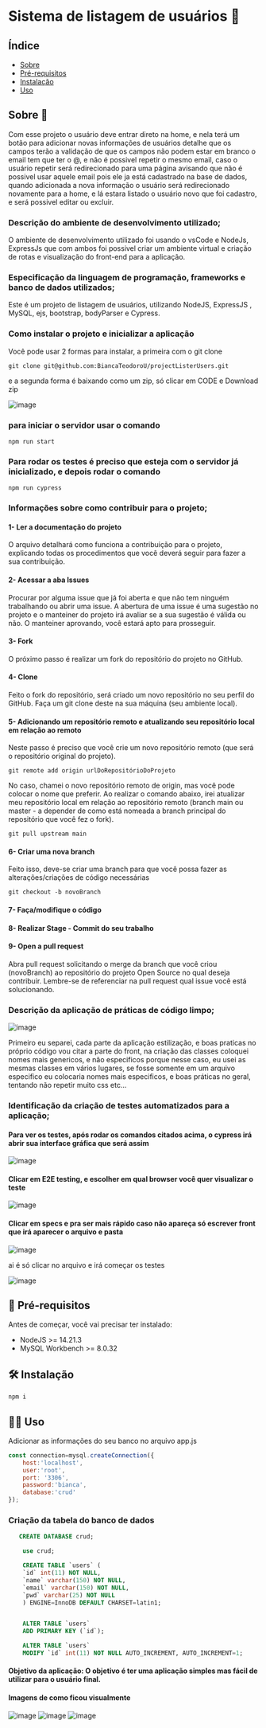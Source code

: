 # Sistema de listagem de usuários 📝

 ## Índice
- [Sobre](#-sobre)
- [Pré-requisitos](#-pré-requisitos)
- [Instalação](#-instalação)
- [Uso](#-uso)

## Sobre 📄
Com esse projeto o usuário deve entrar direto na home, e nela terá um botão para adicionar novas informações de usuários detalhe que os campos terão a validação de que os campos não podem estar em branco o email tem que ter o @, e não é possivel repetir o mesmo email, caso o usuário repetir será redirecionado para uma página avisando que não é possivel usar aquele email pois ele ja está cadastrado na base de dados, quando adicionada a nova informação o usuário será redirecionado novamente para a home, e lá estara listado o usuário novo que foi cadastro, e será possivel editar ou excluir.

### Descrição do ambiente de desenvolvimento utilizado;
O ambiente de desenvolvimento utilizado foi usando o vsCode e NodeJs, ExpressJs que com ambos foi possivel criar um ambiente virtual e criação de rotas e visualização do front-end para a aplicação.

### Especificação da linguagem de programação, frameworks e banco de dados utilizados;
Este é um projeto de listagem de usuários, utilizando NodeJS, ExpressJS , MySQL, ejs, bootstrap, bodyParser e Cypress.

### Como instalar o projeto e inicializar a aplicação
Você pode usar 2 formas para instalar, a primeira com o git clone

    git clone git@github.com:BiancaTeodoroU/projectListerUsers.git

e a segunda forma é baixando como um zip, só clicar em CODE e Download zip

![image](https://github.com/BiancaTeodoroU/projectListerUsers/assets/101062400/5679cb23-96b0-4fd1-a3d8-cefc957b7235)

### para iniciar o servidor usar o comando

    npm run start

### Para rodar os testes é preciso que esteja com o servidor já inicializado, e depois rodar o comando

    npm run cypress

### Informações sobre como contribuir para o projeto;

#### 1- Ler a documentação do projeto
O arquivo detalhará como funciona a contribuição para o projeto, explicando todas os procedimentos que você deverá seguir para fazer a sua contribuição.

#### 2- Acessar a aba Issues
Procurar por alguma issue que já foi aberta e que não tem ninguém trabalhando ou abrir uma issue. A abertura de uma issue é uma sugestão no projeto e o manteiner do projeto irá avaliar se a sua sugestão é válida ou não. O manteiner aprovando, você estará apto para prosseguir.

#### 3- Fork 
O próximo passo é realizar um fork do repositório do projeto no GitHub.

#### 4- Clone
Feito o fork do repositório, será criado um novo repositório no seu perfil do GitHub. Faça um git clone deste na sua máquina (seu ambiente local).

#### 5- Adicionando um repositório remoto e atualizando seu repositório local em relação ao remoto
Neste passo é preciso que você crie um novo repositório remoto (que será o repositório original do projeto).
    
    git remote add origin urlDoRepositórioDoProjeto

No caso, chamei o novo repositório remoto de origin, mas você pode colocar o nome que preferir. Ao realizar o comando abaixo, irei atualizar meu repositório local em relação ao repositório remoto (branch main ou master - a depender de como está nomeada a branch principal do repositório que você fez o fork).
    
    git pull upstream main

#### 6- Criar uma nova branch
Feito isso, deve-se criar uma branch para que você possa fazer as alterações/criações de código necessárias
    
    git checkout -b novoBranch

#### 7- Faça/modifique o código
#### 8- Realizar Stage - Commit do seu trabalho
#### 9- Open a pull request
Abra pull request solicitando o merge da branch que você criou (novoBranch) ao repositório do projeto Open Source no qual deseja contribuir. Lembre-se de referenciar na pull request qual issue você está solucionando.

### Descrição da aplicação de práticas de código limpo;
![image](https://github.com/BiancaTeodoroU/projectListerUsers/assets/101062400/233a14da-79d6-4975-abd5-84fc8e064432)

Primeiro eu separei, cada parte da aplicação estilização, e boas praticas no próprio código vou citar a parte do front, na criação das classes coloquei nomes mais genericos, e não especificos porque nesse caso, eu usei as mesmas classes em vários lugares, se fosse somente em um arquivo especifico eu colocaria nomes mais especificos, e boas práticas no geral, tentando não repetir muito css etc...

### Identificação da criação de testes automatizados para a aplicação;

#### Para ver os testes, após rodar os comandos citados acima, o cypress irá abrir sua interface gráfica que será assim

![image](https://github.com/BiancaTeodoroU/projectListerUsers/assets/101062400/8ae40787-33a3-4769-b50a-2bc2fed3b0cd)

#### Clicar em E2E testing, e escolher em qual browser você quer visualizar o teste

![image](https://github.com/BiancaTeodoroU/projectListerUsers/assets/101062400/62515168-2bdf-48cb-a014-578d5e264674)

#### Clicar em specs e pra ser mais rápido caso não apareça só escrever front que irá aparecer o arquivo e pasta

![image](https://github.com/BiancaTeodoroU/projectListerUsers/assets/101062400/614c490a-9cc6-4be9-8b7c-4fd208a613c9)

ai é só clicar no arquivo e irá começar os testes

![image](https://github.com/BiancaTeodoroU/projectListerUsers/assets/101062400/9a4eee6c-b122-4a0d-9d4b-fc6a87da3f6c)

## 🧰 Pré-requisitos
Antes de começar, você vai precisar ter instalado:
- NodeJS >= 14.21.3
- MySQL Workbench >= 8.0.32

## 🛠 Instalação
```sh
npm i
```

## 👩‍💻 Uso
Adicionar as informações do seu banco no arquivo app.js

```js
const connection=mysql.createConnection({
    host:'localhost',
    user:'root',
    port: '3306',
    password:'bianca',
    database:'crud'
});
```

### Criação da tabela do banco de dados

```sql
   CREATE DATABASE crud;

    use crud;

    CREATE TABLE `users` (
    `id` int(11) NOT NULL,
    `name` varchar(150) NOT NULL,
    `email` varchar(150) NOT NULL,
    `pwd` varchar(25) NOT NULL
    ) ENGINE=InnoDB DEFAULT CHARSET=latin1;


    ALTER TABLE `users`
    ADD PRIMARY KEY (`id`);

    ALTER TABLE `users`
    MODIFY `id` int(11) NOT NULL AUTO_INCREMENT, AUTO_INCREMENT=1;
```

#### Objetivo da aplicação: O objetivo é ter uma aplicação simples mas fácil de utilizar para o usuário final.
#### Imagens de como ficou visualmente
![image](https://github.com/BiancaTeodoroU/projectListerUsers/assets/101062400/a35e4073-44ea-4e6c-b3f6-84db69acff8b)
![image](https://github.com/BiancaTeodoroU/projectListerUsers/assets/101062400/1cc8bcdd-5bf5-4453-9438-490cefdf6e55)
![image](https://github.com/BiancaTeodoroU/projectListerUsers/assets/101062400/a401fb99-5425-4a18-bd7f-3aa9797dc1f3)

